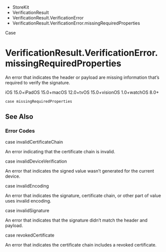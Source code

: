 

- StoreKit
- VerificationResult
- VerificationResult.VerificationError
-  VerificationResult.VerificationError.missingRequiredProperties 

Case

# VerificationResult.VerificationError.missingRequiredProperties

An error that indicates the header or payload are missing information that’s required to verify the signature.

iOS 15.0+iPadOS 15.0+macOS 12.0+tvOS 15.0+visionOS 1.0+watchOS 8.0+

``` source
case missingRequiredProperties
```

## See Also

### Error Codes

case invalidCertificateChain

An error indicating that the certificate chain is invalid.

case invalidDeviceVerification

An error that indicates the signed value wasn’t generated for the current device.

case invalidEncoding

An error that indicates the signature, certificate chain, or other part of value uses invalid encoding.

case invalidSignature

An error that indicates that the signature didn’t match the header and payload.

case revokedCertificate

An error that indicates the certificate chain includes a revoked certificate.

